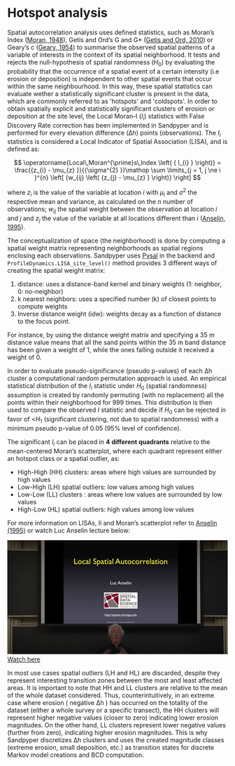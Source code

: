 # Hotspot analysis

Spatial autocorrelation analysis uses defined statistics, such as Moran’s Index ([Moran, 1948](http://www.jstor.org/stable/2983777)), Getis and Ord’s G and G* ([Getis and Ord, 2010](https://onlinelibrary.wiley.com/doi/10.1111/j.1538-4632.1992.tb00261.x)) or Geary’s c ([Geary, 1954](https://www.jstor.org/stable/2986645?origin=crossref)) to summarise the observed spatial patterns of a variable of interests in the context of its spatial neighborhood. It tests and rejects the null-hypothesis of spatial randomness ($H_{0}$) by evaluating the probability that the occurrence of a spatial event of a certain intensity (i.e erosion or deposition) is independent to other spatial events that occur within the same neighbourhood. In this way, these spatial statistics can evaluate wether a statistically significant cluster is present in the data, which are commonly referred to as 'hotspots' and 'coldspots'.
In order to obtain spatially explicit and statistically significant clusters of erosion or deposition at the site level, the Local Moran-I ($I_{i}$) statistics with False Discovery Rate correction has been implemented in Sandpyper and is performed for every elevation difference (Δh) points (observations). The $I_{i}$ statistics is considered a Local Indicator of Spatial Association (LISA),  and is defined as:

$$
\operatorname{Local\,Moran^{\prime}s\,Index \left( { I_{i} } \right)} = \frac{{z_{i} - \mu_{z} }}{{\sigma^{2} }}\mathop \sum \limits_{j = 1, j \ne i }^{n} \left[ {w_{ij} \left( {z_{j} - \mu_{z} } \right)} \right]
$$


where $z_{i}$ is the value of the variable at location $i$ with $\mu_{i}$ and $\sigma^2$ the respective mean and variance, as calculated on the $n$ number of observations; $w_{ij}$ the spatial weight between the observation at location $i$ and $j$ and $z_{j}$ the value of the variable at all locations different than $i$ ([Anselin, 1995](https://onlinelibrary.wiley.com/doi/abs/10.1111/j.1538-4632.1995.tb00338.x)).

The conceptualization of space (the neighborhood) is done by computing a spatial weight matrix representing neighborhoods as spatial regions enclosing each observations. Sandpyper uses [Pysal](https://pysal.org/) in the backend and `ProfileDynamics.LISA_site_level()` method provides 3 different ways of creating the spatial weight matrix:

1. distance: uses a distance-band kernel and binary weights (1: neighbor, 0: no-neighbor)
2. k nearest neighbors: uses a specified number (k) of closest points to compute weights
3. Inverse distance weight (idw): weights decay as a function of distance to the focus point.

For instance, by using the distance weight matrix and specifying a 35 m distance value means that all the sand points within the 35 m band distance has been given a weight of 1, while the ones falling outside it received a weight of 0.


In order to evaluate pseudo-significance (pseudo p-values) of each Δh cluster a computational random permutation approach is used. An empirical statistical distribution of the $I_{i}$ statistic under $H_{0}$ (spatial randomness) assumption is created by randomly permuting (with no replacement) all the points within their neighborhood for 999 times. This distribution is then used to compare the observed $I$ statistic and decide if $H_{0}$ can be rejected in favor of <$H_{1}$ (significant clustering, not due to spatial randomness) with a minimum pseudo p-value of 0.05 (95% level of confidence).

The significant $I_{i}$ can be placed in __4 different quadrants__ relative to the mean-centered Moran’s scatterplot, where each quadrant represent either an hotspot class or a spatial outlier, as:

* High-High (HH) clusters: areas where high values are surrounded by high values
* Low-High (LH) spatial outliers: low values among high values
* Low-Low (LL) clusters : areas where low values are surrounded by low values
* High-Low (HL) spatial outliers: high values among low values

For more information on LISAs, Ii and Moran’s scatterplot refer to [Anselin (1995)](https://onlinelibrary.wiley.com/doi/abs/10.1111/j.1538-4632.1995.tb00338.x) or watch Luc Anselin lecture below:

![im](images/luc_anselin.JPG)
[Watch here](https://www.youtube.com/watch?v=HF25odbiV3U&t=1109s)
<br>

In most use cases spatial outliers (LH and HL) are discarded, despite they represent interesting transition zones between the most and least affected areas. It is important to note that HH and LL clusters are relative to the mean of the whole dataset considered. Thus, counterintuitively, in an extreme case where erosion ( negative Δh ) has occurred on the totality of the dataset (either a whole survey or a specific transect), the HH clusters will represent higher negative values (closer to zero) indicating lower erosion magnitudes. On the other hand, LL clusters represent lower negative values (further from zero), indicating higher erosion magnitudes.
This is why Sandpyper discretizes Δh clusters and uses the created magnitude classes (extreme erosion, small deposition, etc.) as transition states for discrete Markov model creations and BCD computation.
